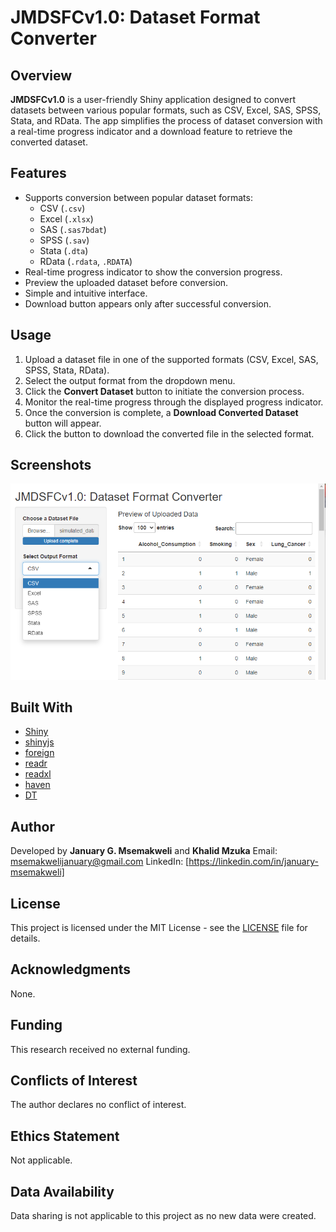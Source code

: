 # JMDSFCv1.0: Dataset Format Converter

## Overview

**JMDSFCv1.0** is a user-friendly Shiny application designed to convert datasets between various popular formats, such as CSV, Excel, SAS, SPSS, Stata, and RData. The app simplifies the process of dataset conversion with a real-time progress indicator and a download feature to retrieve the converted dataset.

## Features

- Supports conversion between popular dataset formats: 
  - CSV (`.csv`)
  - Excel (`.xlsx`)
  - SAS (`.sas7bdat`)
  - SPSS (`.sav`)
  - Stata (`.dta`)
  - RData (`.rdata`, `.RDATA`)
- Real-time progress indicator to show the conversion progress.
- Preview the uploaded dataset before conversion.
- Simple and intuitive interface.
- Download button appears only after successful conversion.

## Usage

1. Upload a dataset file in one of the supported formats (CSV, Excel, SAS, SPSS, Stata, RData).
2. Select the output format from the dropdown menu.
3. Click the **Convert Dataset** button to initiate the conversion process.
4. Monitor the real-time progress through the displayed progress indicator.
5. Once the conversion is complete, a **Download Converted Dataset** button will appear.
6. Click the button to download the converted file in the selected format.

## Screenshots

![App Interface](https://github.com/january-msemakweli/JMDSFCv1.0/blob/main/Figures/JMDSFCv1.0%20UI%20screen.png)

## Built With

- [Shiny](https://shiny.rstudio.com/)
- [shinyjs](https://deanattali.com/shinyjs/)
- [foreign](https://cran.r-project.org/web/packages/foreign/index.html)
- [readr](https://readr.tidyverse.org/)
- [readxl](https://readxl.tidyverse.org/)
- [haven](https://haven.tidyverse.org/)
- [DT](https://rstudio.github.io/DT/)

## Author

Developed by **January G. Msemakweli**  and **Khalid Mzuka**
Email: msemakwelijanuary@gmail.com 
LinkedIn: [https://linkedin.com/in/january-msemakweli]
## License

This project is licensed under the MIT License - see the [LICENSE](LICENSE) file for details.

## Acknowledgments

None.

## Funding

This research received no external funding.

## Conflicts of Interest

The author declares no conflict of interest.

## Ethics Statement

Not applicable.

## Data Availability

Data sharing is not applicable to this project as no new data were created.
